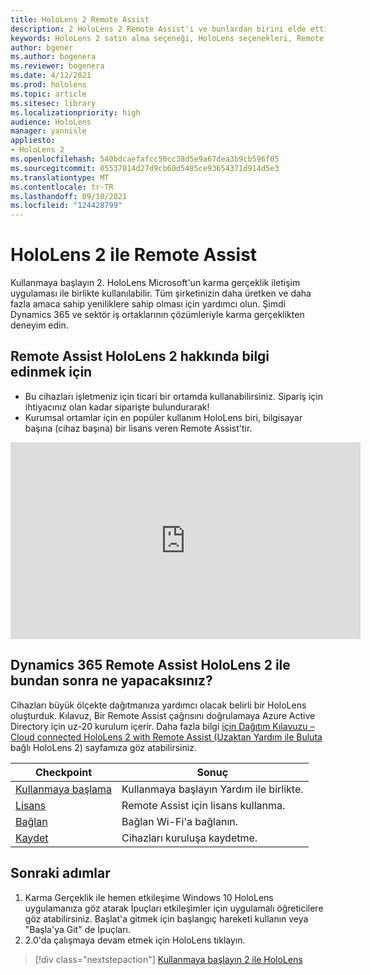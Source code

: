 ```yaml
---
title: HoloLens 2 Remote Assist
description: 2 HoloLens 2 Remote Assist'i ve bunlardan birini elde ettikten sonra ne yapacaklarını öğrenin.
keywords: HoloLens 2 satın alma seçeneği, HoloLens seçenekleri, Remote Assist
author: bgener
ms.author: bogenera
ms.reviewer: bogenera
ms.date: 4/12/2021
ms.prod: hololens
ms.topic: article
ms.sitesec: library
ms.localizationpriority: high
audience: HoloLens
manager: yannisle
appliesto:
- HoloLens 2
ms.openlocfilehash: 540bdcaefafcc50cc38d5e9a67dea3b9cb596f05
ms.sourcegitcommit: 05537014d27d9cb60d5485ce93654371d914d5e3
ms.translationtype: MT
ms.contentlocale: tr-TR
ms.lasthandoff: 09/10/2021
ms.locfileid: "124428799"
---
```

# <a name="hololens-2-with-remote-assist"></a>HoloLens 2 ile Remote Assist

Kullanmaya başlayın 2. HoloLens Microsoft'un karma gerçeklik iletişim uygulaması ile birlikte kullanılabilir. Tüm şirketinizin daha üretken ve daha fazla amaca sahip yeniliklere sahip olması için yardımcı olun. Şimdi Dynamics 365 ve sektör iş ortaklarının çözümleriyle karma gerçeklikten deneyim edin.

## <a name="learn-about-hololens-2-with-remote-assist"></a>Remote Assist HoloLens 2 hakkında bilgi edinmek için
- Bu cihazları işletmeniz için ticari bir ortamda kullanabilirsiniz. Sipariş için ihtiyacınız olan kadar siparişte bulundurarak!
- Kurumsal ortamlar için en popüler kullanım HoloLens biri, bilgisayar başına (cihaz başına) bir lisans veren Remote Assist'tir. 

<iframe width="560" height="315" src="https://www.youtube.com/embed/d3YT8j0yYl0" frameborder="0" allow="accelerometer; autoplay; clipboard-write; encrypted-media; gyroscope; picture-in-picture" allowfullscreen></iframe>

## <a name="heres-what-to-do-next-with-the-hololens-2-with-dynamics-365-remote-assist-edition"></a>Dynamics 365 Remote Assist HoloLens 2 ile bundan sonra ne yapacaksınız?

Cihazları büyük ölçekte dağıtmanıza yardımcı olacak belirli bir HoloLens oluşturduk. Kılavuz, Bir Remote Assist çağrısını doğrulamaya Azure Active Directory için uz-20 kurulum içerir. Daha fazla bilgi [için Dağıtım Kılavuzu – Cloud connected HoloLens 2 with Remote Assist (Uzaktan Yardım ile Buluta](hololens2-cloud-connected-overview.md) bağlı HoloLens 2) sayfamıza göz atabilirsiniz.

| Checkpoint  | Sonuç                                |
|-------------|----------------------------------------|
| [Kullanmaya başlama](/dynamics365/mixed-reality/remote-assist/overview-hololens) | Kullanmaya başlayın Yardım ile birlikte.        |
| [Lisans](/dynamics365/mixed-reality/remote-assist/deploy-remote-assist#add-and-assign-licenses)     | Remote Assist için lisans kullanma.      |
| [Bağlan](/hololens/hololens-network)     | Bağlan Wi-Fi'a bağlanın.       |
| [Kaydet](/hololens/hololens-enroll-mdm)      | Cihazları kuruluşa kaydetme. |

## <a name="next-steps"></a>Sonraki adımlar

1. Karma Gerçeklik ile hemen etkileşime Windows 10 HoloLens uygulamanıza göz atarak İpuçları etkileşimler için uygulamalı öğreticilere göz atabilirsiniz.  Başlat'a gitmek için başlangıç hareketi kullanın veya "Başla'ya Git" de İpuçları.
1. 2.0'da çalışmaya devam etmek için HoloLens tıklayın.

> [!div class="nextstepaction"]
> [Kullanmaya başlayın 2 ile HoloLens](hololens2-basic-usage.md)
